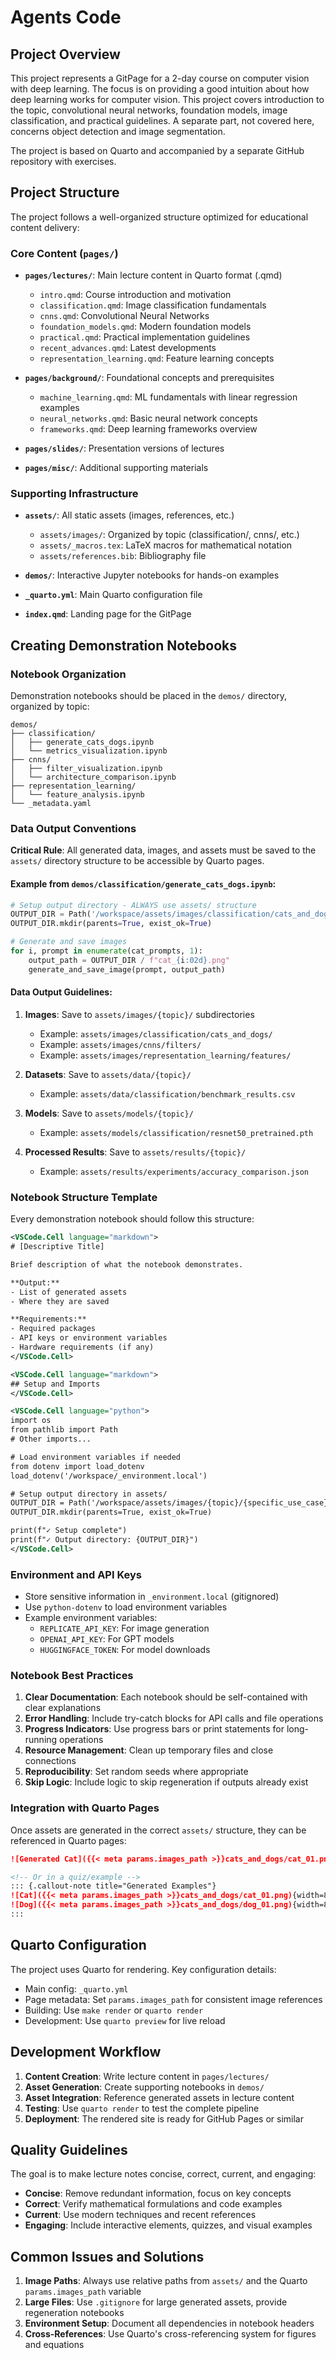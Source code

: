 # Agents Code

## Project Overview

This project represents a GitPage for a 2-day course on computer vision with deep learning. The focus is on providing a good intuition about how deep learning works for computer vision. This project covers introduction to the topic, convolutional neural networks, foundation models, image classification, and practical guidelines. A separate part, not covered here, concerns object detection and image segmentation.

The project is based on Quarto and accompanied by a separate GitHub repository with exercises.

## Project Structure

The project follows a well-organized structure optimized for educational content delivery:

### Core Content (`pages/`)

- **`pages/lectures/`**: Main lecture content in Quarto format (.qmd)

  - `intro.qmd`: Course introduction and motivation
  - `classification.qmd`: Image classification fundamentals
  - `cnns.qmd`: Convolutional Neural Networks
  - `foundation_models.qmd`: Modern foundation models
  - `practical.qmd`: Practical implementation guidelines
  - `recent_advances.qmd`: Latest developments
  - `representation_learning.qmd`: Feature learning concepts

- **`pages/background/`**: Foundational concepts and prerequisites

  - `machine_learning.qmd`: ML fundamentals with linear regression examples
  - `neural_networks.qmd`: Basic neural network concepts
  - `frameworks.qmd`: Deep learning frameworks overview

- **`pages/slides/`**: Presentation versions of lectures

- **`pages/misc/`**: Additional supporting materials

### Supporting Infrastructure

- **`assets/`**: All static assets (images, references, etc.)

  - `assets/images/`: Organized by topic (classification/, cnns/, etc.)
  - `assets/_macros.tex`: LaTeX macros for mathematical notation
  - `assets/references.bib`: Bibliography file

- **`demos/`**: Interactive Jupyter notebooks for hands-on examples

- **`_quarto.yml`**: Main Quarto configuration file

- **`index.qmd`**: Landing page for the GitPage

## Creating Demonstration Notebooks

### Notebook Organization

Demonstration notebooks should be placed in the `demos/` directory, organized by topic:

```
demos/
├── classification/
│   ├── generate_cats_dogs.ipynb
│   └── metrics_visualization.ipynb
├── cnns/
│   ├── filter_visualization.ipynb
│   └── architecture_comparison.ipynb
├── representation_learning/
│   └── feature_analysis.ipynb
└── _metadata.yaml
```

### Data Output Conventions

**Critical Rule**: All generated data, images, and assets must be saved to the `assets/` directory structure to be accessible by Quarto pages.

#### Example from `demos/classification/generate_cats_dogs.ipynb`:

```python
# Setup output directory - ALWAYS use assets/ structure
OUTPUT_DIR = Path('/workspace/assets/images/classification/cats_and_dogs')
OUTPUT_DIR.mkdir(parents=True, exist_ok=True)

# Generate and save images
for i, prompt in enumerate(cat_prompts, 1):
    output_path = OUTPUT_DIR / f"cat_{i:02d}.png"
    generate_and_save_image(prompt, output_path)
```

#### Data Output Guidelines:

1. **Images**: Save to `assets/images/{topic}/` subdirectories

   - Example: `assets/images/classification/cats_and_dogs/`
   - Example: `assets/images/cnns/filters/`
   - Example: `assets/images/representation_learning/features/`

2. **Datasets**: Save to `assets/data/{topic}/`

   - Example: `assets/data/classification/benchmark_results.csv`

3. **Models**: Save to `assets/models/{topic}/`

   - Example: `assets/models/classification/resnet50_pretrained.pth`

4. **Processed Results**: Save to `assets/results/{topic}/`

   - Example: `assets/results/experiments/accuracy_comparison.json`

### Notebook Structure Template

Every demonstration notebook should follow this structure:

```xml
<VSCode.Cell language="markdown">
# [Descriptive Title]

Brief description of what the notebook demonstrates.

**Output:**
- List of generated assets
- Where they are saved

**Requirements:**
- Required packages
- API keys or environment variables
- Hardware requirements (if any)
</VSCode.Cell>

<VSCode.Cell language="markdown">
## Setup and Imports
</VSCode.Cell>

<VSCode.Cell language="python">
import os
from pathlib import Path
# Other imports...

# Load environment variables if needed
from dotenv import load_dotenv
load_dotenv('/workspace/_environment.local')

# Setup output directory in assets/
OUTPUT_DIR = Path('/workspace/assets/images/{topic}/{specific_use_case}')
OUTPUT_DIR.mkdir(parents=True, exist_ok=True)

print(f"✓ Setup complete")
print(f"✓ Output directory: {OUTPUT_DIR}")
</VSCode.Cell>
```

### Environment and API Keys

- Store sensitive information in `_environment.local` (gitignored)
- Use `python-dotenv` to load environment variables
- Example environment variables:
  - `REPLICATE_API_KEY`: For image generation
  - `OPENAI_API_KEY`: For GPT models
  - `HUGGINGFACE_TOKEN`: For model downloads

### Notebook Best Practices

1. **Clear Documentation**: Each notebook should be self-contained with clear explanations
2. **Error Handling**: Include try-catch blocks for API calls and file operations
3. **Progress Indicators**: Use progress bars or print statements for long-running operations
4. **Resource Management**: Clean up temporary files and close connections
5. **Reproducibility**: Set random seeds where appropriate
6. **Skip Logic**: Include logic to skip regeneration if outputs already exist

### Integration with Quarto Pages

Once assets are generated in the correct `assets/` structure, they can be referenced in Quarto pages:

```markdown
![Generated Cat]({{< meta params.images_path >}}cats_and_dogs/cat_01.png){width=200}

<!-- Or in a quiz/example -->
::: {.callout-note title="Generated Examples"}
![Cat]({{< meta params.images_path >}}cats_and_dogs/cat_01.png){width=80}
![Dog]({{< meta params.images_path >}}cats_and_dogs/dog_01.png){width=80}
:::
```

## Quarto Configuration

The project uses Quarto for rendering. Key configuration details:

- Main config: `_quarto.yml`
- Page metadata: Set `params.images_path` for consistent image references
- Building: Use `make render` or `quarto render`
- Development: Use `quarto preview` for live reload

## Development Workflow

1. **Content Creation**: Write lecture content in `pages/lectures/`
2. **Asset Generation**: Create supporting notebooks in `demos/`
3. **Asset Integration**: Reference generated assets in lecture content
4. **Testing**: Use `quarto render` to test the complete pipeline
5. **Deployment**: The rendered site is ready for GitHub Pages or similar

## Quality Guidelines

The goal is to make lecture notes concise, correct, current, and engaging:

- **Concise**: Remove redundant information, focus on key concepts
- **Correct**: Verify mathematical formulations and code examples
- **Current**: Use modern techniques and recent references
- **Engaging**: Include interactive elements, quizzes, and visual examples

## Common Issues and Solutions

1. **Image Paths**: Always use relative paths from `assets/` and the Quarto `params.images_path` variable
2. **Large Files**: Use `.gitignore` for large generated assets, provide regeneration notebooks
3. **Environment Setup**: Document all dependencies in notebook headers
4. **Cross-References**: Use Quarto's cross-referencing system for figures and equations
